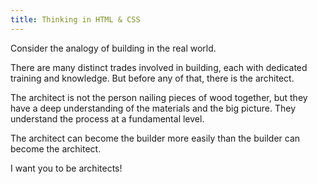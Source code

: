 ```yaml
---
title: Thinking in HTML & CSS
---
```


Consider the analogy of building in the real world.

There are many distinct trades involved in building, each with dedicated training and knowledge. But before any of that, there is the architect.

The architect is not the person nailing pieces of wood together, but they have a deep understanding of the materials and the big picture. They understand the process at a fundamental level.

The architect can become the builder more easily than the builder can become the architect.

<p class="lead">I want you to be architects!</p>
